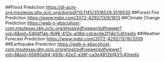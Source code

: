 ##Flood Prediction
https://dl-acm-org.msutexas.idm.oclc.org/doi/pdf/10.1145/3516529.3516530
##Forest Fire Prediction
https://www.mdpi.com/2072-4292/13/9/1813
##Climate Change Prediction
https://web-s-ebscohost-com.msutexas.idm.oclc.org/ehost/pdfviewer/pdfviewer?vid=6&sid=5464f1ab-fb96-412e-a08d-cdcec6e2f14e%40redis
##Weather Forecast Prediction
https://www.mdpi.com/2072-4292/13/16/3209
##Earthquake Prediction
https://web-s-ebscohost-com.msutexas.idm.oclc.org/ehost/pdfviewer/pdfviewer?vid=8&sid=65660a94-493b-42e2-a38f-ca3e4812bf43%40redis
